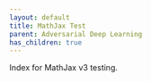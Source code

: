 ```yaml
---
layout: default
title: MathJax Test
parent: Adversarial Deep Learning
has_children: true
---
```


Index for MathJax v3 testing.
